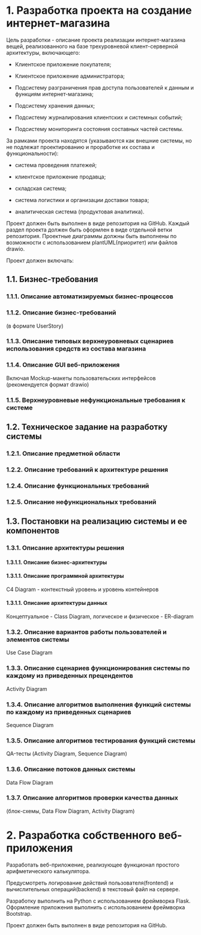 # 1. Разработка проекта на создание интернет-магазина

Цель разработки - описание проекта реализации интернет-магазина вещей, реализованного на базе трехуровневой клиент-серверной архитектуры, включающего:

* Клиентское приложение покупателя;

* Клиентское приложение администратора;

* Подсистему разграничения прав доступа пользователей к данным и функциям интернет-магазина;

* Подсистему хранения данных;

* Подсистему журналирования клиентских и системных событий;

* Подсистему мониторинга состояния составных частей системы.

За рамками проекта находятся (указываются как внешние системы, но не подлежат проектированию и проработке их состава и функциональности):

* система проведения платежей;

* клиентское приложение продавца;

* складская система;

* система логистики и организации доставки товара;

* аналитическая система (продуктовая аналитика).

Проект должен быть выполнен в виде репозитория на GitHub. Каждый раздел проекта должен быть оформлен в виде отдельной ветки репозитория. Проектные диаграммы должны быть выполнены по возможности с использованием plantUML(приоритет) или файлов drawio.

Проект должен включать:

## 1.1. Бизнес-требования

### 1.1.1. Описание автоматизируемых бизнес-процессов

### 1.1.2. Описание бизнес-требований

(в формате UserStory)

### 1.1.3. Описание типовых верхнеуровневых сценариев использования средств из состава магазина

### 1.1.4. Описание GUI веб-приложения

Включая Mockup-макеты пользовательских интерфейсов (рекомендуется формат drawio)

### 1.1.5. Верхнеуровневые нефункциональные требования к системе

## 1.2. Техническое задание на разработку системы

### 1.2.1. Описание предметной области

### 1.2.2. Описание требований к архитектуре решения

### 1.2.4. Описание функциональных требований

### 1.2.5. Описание нефункциональных требований

## 1.3. Постановки на реализацию системы и ее компонентов

### 1.3.1. Описание архитектуры решения

#### 1.3.1.1. Описание бизнес-архитектуры

#### 1.3.1.1. Описание программной архитектуры

C4 Diagram - контекстный уровень и уровень контейнеров

#### 1.3.1.1. Описание архитектуры данных

Концептуальное - Class Diagram, логическое и физическое - ER-diagram

### 1.3.2. Описание вариантов работы пользователей и элементов системы

Use Case Diagram

### 1.3.3. Описание сценариев функционирования системы по каждому из приведенных прецендентов

Activity Diagram

### 1.3.4. Описание алгоритмов выполнения функций системы по каждому из приведенных сценариев

Sequence Diagram

### 1.3.5. Описание алгоритмов тестирования функций системы

QA-тесты (Activity Diagram, Sequence Diagram)

### 1.3.6. Описание потоков данных системы

Data Flow Diagram

### 1.3.7. Описание алгоритмов проверки качества данных

(блок-схемы, Data Flow Diagram, Activity Diagram)






# 2. Разработка собственного веб-приложения

Разработать веб-приложение, реализующее функционал простого арифметического калькулятора.

Предусмотреть логирование действий пользователя(frontend) и вычислительных операций(backend) в текстовый файл на сервере.

Разработку выполнить на Python с использованием фреймворка Flask. Оформление приложения выполнить с использованием фреймворка Bootstrap.

Проект должен быть выполнен в виде репозитория на GitHub.


